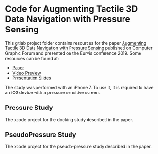 # Code for Augmenting Tactile 3D Data Navigation with Pressure Sensing
This gitlab project folder contains resources for the paper [Augmenting Tactile 3D Data Navigation with Pressure Sensing](https://hal.archives-ouvertes.fr/hal-02091999/document) published on Computer Graphic Forum and presented on the Eurvis conference 2019. Some resources can be found at: 
- [Paper](https://hal.archives-ouvertes.fr/hal-02091999/document)
- [Video Preview](https://www.youtube.com/embed/nSRhj2ulCNU)
- [Presentation Slides](http://www.xiyaowang.net/projects/2017Pressure/Slides_EuroVis.pdf)

The study was performed with an iPhone 7. To use it, it is required to have an iOS device with a pressure sensitive screen.


## Pressure Study
The xcode project for the docking study described in the paper. 

## PseudoPressure Study
The xcode project for the pseudo-pressure study described in the paper. 